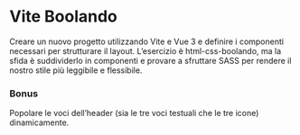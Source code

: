 # Vite Boolando

Creare un nuovo progetto utilizzando Vite e Vue 3 e definire i componenti necessari per strutturare il layout. L’esercizio è html-css-boolando, ma la sfida è suddividerlo in componenti e provare a sfruttare SASS per rendere il nostro stile più leggibile e flessibile.

### Bonus

Popolare le voci dell’header (sia le tre voci testuali che le tre icone) dinamicamente.
